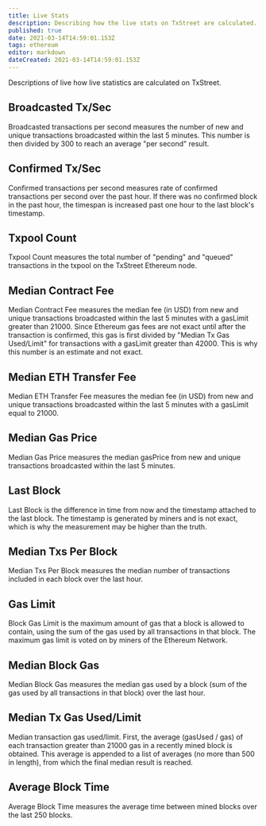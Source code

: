 ```yaml
---
title: Live Stats
description: Describing how the live stats on TxStreet are calculated.
published: true
date: 2021-03-14T14:59:01.153Z
tags: ethereum
editor: markdown
dateCreated: 2021-03-14T14:59:01.153Z
---
```


Descriptions of live how live statistics are calculated on TxStreet.

## Broadcasted Tx/Sec

Broadcasted transactions per second measures the number of new and unique transactions broadcasted within the last 5 minutes. This number is then divided by 300 to reach an average "per second" result.

## Confirmed Tx/Sec

Confirmed transactions per second measures rate of confirmed transactions per second over the past hour. If there was no confirmed block in the past hour, the timespan is increased past one hour to the last block's timestamp.

## Txpool Count

Txpool Count measures the total number of "pending" and "queued" transactions in the txpool on the TxStreet Ethereum node.

## Median Contract Fee

Median Contract Fee measures the median fee (in USD) from new and unique transactions broadcasted within the last 5 minutes with a gasLimit greater than 21000. Since Ethereum gas fees are not exact until after the transaction is confirmed, this gas is first divided by "Median Tx Gas Used/Limit" for transactions with a gasLimit greater than 42000. This is why this number is an estimate and not exact.

## Median ETH Transfer Fee

Median ETH Transfer Fee measures the median fee (in USD) from new and unique transactions broadcasted within the last 5 minutes with a gasLimit equal to 21000.

## Median Gas Price

Median Gas Price measures the median gasPrice from new and unique transactions broadcasted within the last 5 minutes.

## Last Block

Last Block is the difference in time from now and the timestamp attached to the last block. The timestamp is generated by miners and is not exact, which is why the measurement may be higher than the truth.

## Median Txs Per Block

Median Txs Per Block measures the median number of transactions included in each block over the last hour.

## Gas Limit

Block Gas Limit is the maximum amount of gas that a block is allowed to contain, using the sum of the gas used by all transactions in that block. The maximum gas limit is voted on by miners of the Ethereum Network.

## Median Block Gas

Median Block Gas measures the median gas used by a block (sum of the gas used by all transactions in that block) over the last hour.

## Median Tx Gas Used/Limit

Median transaction gas used/limit. First, the average (gasUsed / gas) of each transaction greater than 21000 gas in a recently mined block is obtained. This average is appended to a list of averages (no more than 500 in length), from which the final median result is reached.

## Average Block Time

Average Block Time measures the average time between mined blocks over the last 250 blocks.